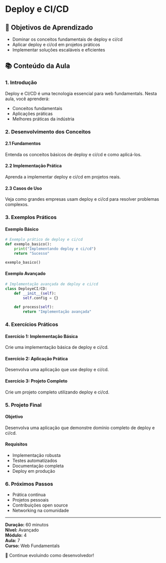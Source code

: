 # Deploy e CI/CD

## 🎯 Objetivos de Aprendizado
- Dominar os conceitos fundamentais de deploy e ci/cd
- Aplicar deploy e ci/cd em projetos práticos
- Implementar soluções escaláveis e eficientes

## 📚 Conteúdo da Aula

### 1. Introdução
Deploy e CI/CD é uma tecnologia essencial para web fundamentals. Nesta aula, você aprenderá:

- Conceitos fundamentais
- Aplicações práticas
- Melhores práticas da indústria

### 2. Desenvolvimento dos Conceitos

#### 2.1 Fundamentos
Entenda os conceitos básicos de deploy e ci/cd e como aplicá-los.

#### 2.2 Implementação Prática
Aprenda a implementar deploy e ci/cd em projetos reais.

#### 2.3 Casos de Uso
Veja como grandes empresas usam deploy e ci/cd para resolver problemas complexos.

### 3. Exemplos Práticos

#### Exemplo Básico
```python
# Exemplo prático de deploy e ci/cd
def exemplo_basico():
    print("Implementando deploy e ci/cd")
    return "Sucesso"

exemplo_basico()
```

#### Exemplo Avançado
```python
# Implementação avançada de deploy e ci/cd
class DeployeCI/CD:
    def __init__(self):
        self.config = {}
    
    def process(self):
        return "Implementação avançada"
```

### 4. Exercícios Práticos

#### Exercício 1: Implementação Básica
Crie uma implementação básica de deploy e ci/cd.

#### Exercício 2: Aplicação Prática
Desenvolva uma aplicação que use deploy e ci/cd.

#### Exercício 3: Projeto Completo
Crie um projeto completo utilizando deploy e ci/cd.

### 5. Projeto Final

#### Objetivo
Desenvolva uma aplicação que demonstre domínio completo de deploy e ci/cd.

#### Requisitos
- Implementação robusta
- Testes automatizados
- Documentação completa
- Deploy em produção

### 6. Próximos Passos

- Prática contínua
- Projetos pessoais
- Contribuições open source
- Networking na comunidade

---

**Duração:** 60 minutos  
**Nível:** Avançado  
**Módulo:** 4  
**Aula:** 7  
**Curso:** Web Fundamentals

🎉 Continue evoluindo como desenvolvedor!
